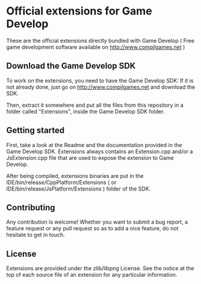 Official extensions for Game Develop
====================================

These are the official extensions directly bundled with Game Develop ( Free game development
software available on http://www.compilgames.net )


Download the Game Develop SDK
-----------------------------

To work on the extensions, you need to have the Game Develop SDK:
If it is not already done, just go on http://www.compilgames.net and download the SDK.

Then, extract it somewhere and put all the files from this repository in a folder 
called "Extensions", inside the Game Develop SDK folder.

Getting started
---------------

First, take a look at the Readme and the documentation provided in the Game Develop SDK.
Extensions always contains an Extension.cpp and/or a JsExtension.cpp file that are used
to expose the extension to Game Develop. 

After being compiled, extensions binaries are put in the IDE/bin/release/CppPlatform/Extensions
( or IDE/bin/release/JsPlatform/Extensions ) folder of the SDK.

Contributing
------------

Any contribution is welcome! Whether you want to submit a bug report, a feature request 
or any pull request so as to add a nice feature, do not hesitate to get in touch.

License
-------

Extensions are provided under the zlib/libpng License.
See the notice at the top of each source file of an extension for any particular information.
